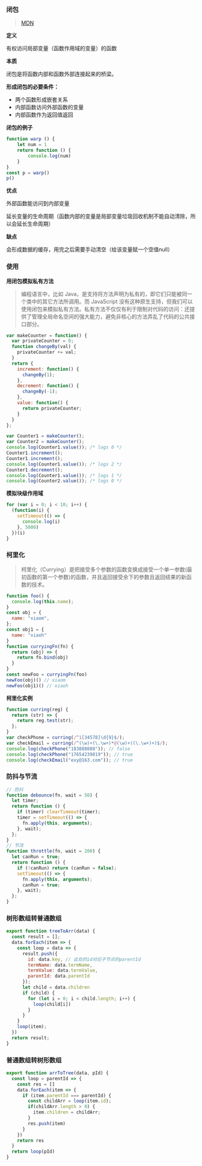 ### 闭包 

> [MDN](https://developer.mozilla.org/zh-CN/docs/Web/JavaScript/Closures)

**定义**

有权访问局部变量（函数作用域的变量）的函数

**本质**

闭包是将函数内部和函数外部连接起来的桥梁。

**形成闭包的必要条件：**

- 两个函数形成嵌套关系
- 内部函数访问外部函数的变量
- 内部函数作为返回值返回 

**闭包的例子**

```js
function warp () {
    let num = 1
    return function () {
        console.log(num)
    }
}
const p = warp()
p()
```

**优点**

外部函数能访问到内部变量

延长变量的生命周期（函数内部的变量是局部变量垃圾回收机制不能自动清除，所以会延长生命周期）

**缺点**

会形成数据的缓存，用完之后需要手动清空（给该变量赋一个空值null）

### 使用

**用闭包模拟私有方法**

> 编程语言中，比如 Java，是支持将方法声明为私有的，即它们只能被同一个类中的其它方法所调用。而 JavaScript 没有这种原生支持，但我们可以使用闭包来模拟私有方法。私有方法不仅仅有利于限制对代码的访问：还提供了管理全局命名空间的强大能力，避免非核心的方法弄乱了代码的公共接口部分。

```js
var makeCounter = function() {
  var privateCounter = 0;
  function changeBy(val) {
    privateCounter += val;
  }
  return {
    increment: function() {
      changeBy(1);
    },
    decrement: function() {
      changeBy(-1);
    },
    value: function() {
      return privateCounter;
    }
  }
};

var Counter1 = makeCounter();
var Counter2 = makeCounter();
console.log(Counter1.value()); /* logs 0 */
Counter1.increment();
Counter1.increment();
console.log(Counter1.value()); /* logs 2 */
Counter1.decrement();
console.log(Counter1.value()); /* logs 1 */
console.log(Counter2.value()); /* logs 0 */
```

**模拟块级作用域**

```js
for (var i = 0; i < 10; i++) {
  (function(i) {
    setTimeout(() => {
      console.log(i)
    }, 5000)
  })(i)
}
```

### 柯里化

> 柯里化（Currying）是把接受多个参数的函数变换成接受一个单一参数(最初函数的第一个参数)的函数，并且返回接受余下的参数且返回结果的新函数的技术。

```js
function foo() {
  console.log(this.name);
}
const obj = {
  name: "xiaom",
};
const obj1 = {
  name: "xiaoh"
}
function curryingFn(fn) {
  return (obj) => {     
    return fn.bind(obj)
  }
}
const newFoo = curryingFn(foo)
newFoo(obj)() // xiaom
newFoo(obj1)() // xiaoh
```

**柯里化实例**

```js
function curring(reg) {
  return (str) => {
    return reg.test(str);
  };
}
var checkPhone = curring(/^1[34578]\d{9}$/);
var checkEmail = curring(/^(\w)+(\.\w+)*@(\w)+((\.\w+)+)$/);
console.log(checkPhone("183888888")); // false
console.log(checkPhone("17654239819")); // true
console.log(checkEmail("exy@163.com")); // true
```

### 防抖与节流

```js
// 防抖
function debounce(fn, wait = 50) {
  let timer;
  return function () {
    if (timer) clearTimeout(timer);
    timer = setTimeout(() => {
      fn.apply(this, arguments);
    }, wait);
  };
}
// 节流
function throttle(fn, wait = 200) {
  let canRun = true;
  return function () {
    if (!canRun) return (canRun = false);
    setTimeout(() => {
      fn.apply(this, arguments);
      canRun = true;
    }, wait);
  };
}
```

### 树形数组转普通数组

```js
export function treeToArr(data) {
  const result = [];
  data.forEach(item => {
    const loop = data => {
      result.push({
        id: data.key, // 此处的id对应子节点的parentId
        termName: data.termName,
        termValue: data.termValue,
        parentId: data.parentId
      });
      let child = data.children
      if (child) {
        for (let i = 0; i < child.length; i++) {
          loop(child[i])
        }
      }
    }
    loop(item);
  })
  return result;
}
```

### 普通数组转树形数组

```js
export function arrToTree(data, pId) {
  const loop = parentId => {
    const res = []
    data.forEach(item => {
      if (item.parentId === parentId) {
        const childArr = loop(item.id);
        if(childArr.length > 0) {
          item.children = childArr;
        } 
        res.push(item)
      }
    })
    return res
  }
  return loop(pId)
}
```

